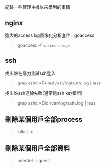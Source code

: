 紀錄一些管理主機以來學到的事情

## nginx

強大的access log圖像化分析套件，goaccess

> goaccess -f `<access.log>`


## ssh

找出誰在暴力測試ssh登入
> grep sshd.\*Failed /var/log/auth.log | less

找出誰ssh連線失敗(通常是ssh key錯誤)
> grep sshd.*Did /var/log/auth.log | less

## 刪除某個用戶全部process
> killall -u <username>
  
## 刪除某個用戶全部資料
> userdel -r guest
